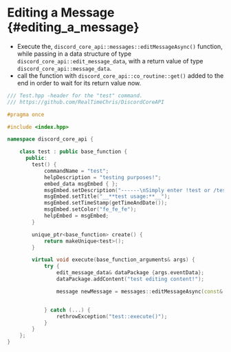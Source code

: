 Editing a Message {#editing_a_message}
============
- Execute the, `discord_core_api::messages::editMessageAsync()` function, while passing in a data structure of type `discord_core_api::edit_message_data`, with a return value of type `discord_core_api::message_data`.
- call the function with `discord_core_api::co_routine::get()` added to the end in order to wait for its return value now.

```cpp
/// Test.hpp -header for the "test" command.
/// https://github.com/RealTimeChris/DiscordCoreAPI

#pragma once

#include <index.hpp>

namespace discord_core_api {

	class test : public base_function {
	  public:
		test() {
			commandName = "test";
			helpDescription = "testing purposes!";
			embed_data msgEmbed { };
			msgEmbed.setDescription("------\nSimply enter !test or /test!\n------");
			msgEmbed.setTitle("__**test usage:**__");
			msgEmbed.setTimeStamp(getTimeAndDate());
			msgEmbed.setColor("fe_fe_fe");
			helpEmbed = msgEmbed;
		}

		unique_ptr<base_function> create() {
			return makeUnique<test>();
		}

		virtual void execute(base_function_arguments& args) {
			try {
				edit_message_data& dataPackage {args.eventData};
				dataPackage.addContent("test editing content!");

				message newMessage = messages::editMessageAsync(const& dataPackage).get();


			} catch (...) {
				rethrowException("test::execute()");
			}
		}
	};
}
```
